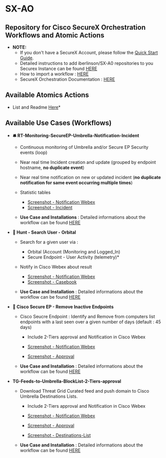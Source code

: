 # SX-AO

## Repository for Cisco SecureX Orchestration Workflows and Atomic Actions

  * **NOTE:** 
    * If you don't have a SecureX Account, please follow the [Quick Start Guide](https://www.cisco.com/c/en/us/td/docs/security/secure-sign-on/sso-quick-start-guide/sso-qsg-welcome.html).
    * Detailed instructions to add iberlinson/SX-A0 repositories to you Securex Instance can be found [HERE](https://github.com/iberlinson/SX-AO/blob/main/repositories.md)
    * How to import a workflow : [HERE](https://ciscosecurity.github.io/sxo-05-security-workflows/importing)
    * SecureX Orchestration Documentation : [HERE](https://ciscosecurity.github.io/sxo-05-security-workflows/)

## Available Atomics Actions

* List and Readme [Here](https://github.com/iberlinson/SX-AO/blob/main/Atomics_readme.md)*

## Available Use Cases (Workflows)  

* **🛎 RT-Monitoring-SecureEP-Umbrella-Notification-Incident**
  * Continuous monitoring of Umbrella and/or Secure EP Security events (loop)
  * Near real time Incident creation and update (grouped by endpoint hostname, **no duplicate event**)
  * Near real time notification on new or updated incident (**no duplicate notification for same event occurring multiple times**)
  * Statistic tables

    * [Screenshot - Notification Webex](https://github.com/iberlinson/SX-AO/blob/main/Images/readme___RT_Webex.png)
    * [Screenshot - Incident](https://github.com/iberlinson/SX-AO/blob/main/Images/readme___RT_Incident.png)

  * **Use Case and Installations** : Detailed informations about the workflow can be found [HERE](https://github.com/iberlinson/SX-AO/blob/main/RT_Monitoring_README.md)

* **🔦 Hunt - Search User - Orbital**
  * Search for a given user via :
    * Orbital (Account (Monitoring and Logged_In)
    * Secure Endpoint - User Activity (telemetry)*
  * Notify in Cisco Webex about result

    * [Screenshot - Notification Webex](https://github.com/iberlinson/SX-AO/blob/main/Images/readme___Hunt_User_Webex.png)
    * [Screenshot - Casebook](https://github.com/iberlinson/SX-AO/blob/main/Images/readme___Hunt_User_casebook.png)
 
  * **Use Case and Installation** : Detailed informations about the workflow can be found [HERE](https://github.com/iberlinson/SX-AO/blob/main/Hunt_User_readme.md)
 
* **🧽 Cisco Secure EP - Remove Inactive Endpoints**
  * Cisco Seucre Endpoint : Identify and Remove from computers list endpoints with a last seen over a given number of days (default : 45 days)
    * Include 2-Tiers approval and Notification in Cisco Webex
 
    * [Screenshot - Notification Webex](https://github.com/iberlinson/SX-AO/blob/main/Images/readme___EP_Removal_Webex.png)
    * [Screenshot - Approval](https://github.com/iberlinson/SX-AO/blob/main/Images/readme___EP_Removal_Approval.png)

  * **Use Case and Installation** : Detailed informations about the workflow can be found [HERE](https://github.com/iberlinson/SX-AO/blob/main/SecureEP_Remove_InactiveEP_readme.md)

* **TG-Feeds-to-Umbrella-BlockList-2-Tiers-approval**
  * Download Threat Grid Curated feed and push domain to Cisco Umbrella Destinations Lists.
    * Include 2-Tiers approval and Notification in Cisco Webex
  
    * [Screenshot - Notification Webex](https://github.com/iberlinson/SX-AO/blob/main/Images/Readme_TGFeed_umbrella___notification.png)
    * [Screenshot - Approval](https://github.com/iberlinson/SX-AO/blob/main/Images/Readme_TGFeed_umbrella___approval.png)
    * [Screenshot - Destinations-List](https://github.com/iberlinson/SX-AO/blob/main/Images/Readme_TGFeed_umbrella___DestinationList.png)

  * **Use Case and Installation** : Detailed informations about the workflow can be found [HERE](https://github.com/iberlinson/SX-AO/blob/main/TGFeed_Umbrella___readme.md)
